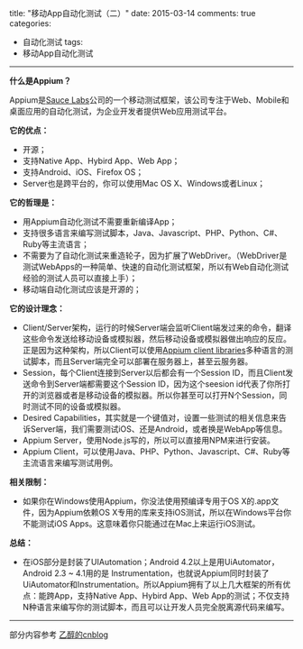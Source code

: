 title: "移动App自动化测试（二）"
date: 2015-03-14
comments: true
categories:
  - 自动化测试
tags: 
  - 移动App自动化测试
  
---

**什么是Appium？**

Appium是[Sauce Labs](https://saucelabs.com/)公司的一个移动测试框架，该公司专注于Web、Mobile和桌面应用的自动化测试，为企业开发者提供Web应用测试平台。

**它的优点：**

* 开源；
* 支持Native App、Hybird App、Web App；
* 支持Android、iOS、Firefox OS；
* Server也是跨平台的，你可以使用Mac OS X、Windows或者Linux；
<!--more-->

**它的哲理是：**

* 用Appium自动化测试不需要重新编译App；
* 支持很多语言来编写测试脚本，Java、Javascript、PHP、Python、C#、Ruby等主流语言；
* 不需要为了自动化测试来重造轮子，因为扩展了WebDriver。（WebDriver是测试WebApps的一种简单、快速的自动化测试框架，所以有Web自动化测试经验的测试人员可以直接上手）；
* 移动端自动化测试应该是开源的；

**它的设计理念：**

* Client/Server架构，运行的时候Server端会监听Client端发过来的命令，翻译这些命令发送给移动设备或模拟器，然后移动设备或模拟器做出响应的反应。正是因为这种架构，所以Client可以使用[Appium client libraries](http://appium.io/downloads)多种语言的测试脚本，而且Server端完全可以部署在服务器上，甚至云服务器。
* Session，每个Client连接到Server以后都会有一个Session ID，而且Client发送命令到Server端都需要这个Session ID，因为这个seesion id代表了你所打开的浏览器或者是移动设备的模拟器。所以你甚至可以打开N个Session，同时测试不同的设备或模拟器。
* Desired Capabilities，其实就是一个键值对，设置一些测试的相关信息来告诉Server端，我们需要测试iOS、还是Android，或者换是WebApp等信息。
* Appium Server，使用Node.js写的，所以可以直接用NPM来进行安装。
* Appium Client，可以使用Java、PHP、Python、Javascript、C#、Ruby等主流语言来编写测试用例。

**相关限制：**

* 如果你在Windows使用Appium，你没法使用预编译专用于OS X的.app文件，因为Appium依赖OS X专用的库来支持iOS测试，所以在Windows平台你不能测试iOS Apps。这意味着你只能通过在Mac上来运行iOS测试。

**总结：**

* 在iOS部分是封装了UIAutomation；Android 4.2以上是用UiAutomator，Android 2.3 ~ 4.1用的是 Instrumentation，也就说Appium同时封装了UiAutomator和Instrumentation。所以Appium拥有了以上几大框架的所有优点：能跨App，支持Native App、Hybird App、Web App的测试；不仅支持N种语言来编写你的测试脚本，而且可以让开发人员完全脱离源代码来编写。

___
部分内容参考 [乙醇的cnblog](http://www.cnblogs.com/nbkhic/p/3803804.html)




